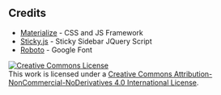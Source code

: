 
## Credits
- [Materialize](http://materializecss.com/) - CSS and JS Framework
- [Sticky.js](http://stickyjs.com/) - Sticky Sidebar JQuery Script
- [Roboto](https://fonts.google.com/specimen/Roboto) - Google Font




<a rel="license" href="http://creativecommons.org/licenses/by-nc-nd/4.0/"><img alt="Creative Commons License" style="border-width:0" src="https://i.creativecommons.org/l/by-nc-nd/4.0/88x31.png" /></a><br />This work is licensed under a <a rel="license" href="http://creativecommons.org/licenses/by-nc-nd/4.0/">Creative Commons Attribution-NonCommercial-NoDerivatives 4.0 International License</a>.

